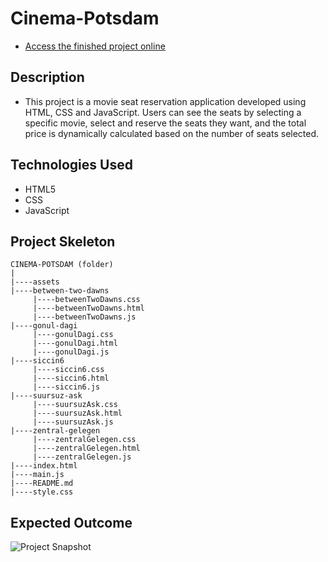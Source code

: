# Cinema-Potsdam
- <a href="https://karamanburak.github.io/Cinema-Potsdam/" rel="noFollow">Access the finished project online</a>

## Description

- This project is a movie seat reservation application developed using HTML, CSS and JavaScript. Users can see the seats by selecting a specific movie, select and reserve the seats they want, and the total price is dynamically calculated based on the number of seats selected.


<h2> Technologies Used </h2>
<ul>
<li>HTML5</li>
<li>CSS</li>
<li>JavaScript</li>
</ul>


## Project Skeleton

```
CINEMA-POTSDAM (folder)
|
|----assets
|----between-two-dawns
     |----betweenTwoDawns.css
     |----betweenTwoDawns.html
     |----betweenTwoDawns.js
|----gonul-dagi
     |----gonulDagi.css
     |----gonulDagi.html
     |----gonulDagi.js
|----siccin6
     |----siccin6.css
     |----siccin6.html
     |----siccin6.js
|----suursuz-ask
     |----suursuzAsk.css
     |----suursuzAsk.html
     |----suursuzAsk.js
|----zentral-gelegen
     |----zentralGelegen.css
     |----zentralGelegen.html
     |----zentralGelegen.js
|----index.html
|----main.js
|----README.md
|----style.css

```

## Expected Outcome

![Project Snapshot](./assets/project.gif)